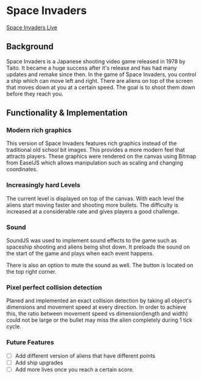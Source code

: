 # Space Invaders

[Space Invaders Live](https://brianchen.github.io/Space-Invaders/)

## Background

Space Invaders is a Japanese shooting video game released in 1978 by Taito. It became a huge success after it's release and has had many updates and remake since then.  In the game of Space Invaders, you control a ship which can move left and right.  There are aliens on top of the screen that moves down at you at a certain speed.  The goal is to shoot them down before they reach you.

## Functionality & Implementation  

### Modern rich graphics

This version of Space Invaders features rich graphics instead of the traditional old school bit images.  This provides a more modern feel that attracts players.  These graphics were rendered on the canvas using Bitmap from EaselJS which allows manipulation such as scaling and changing coordinates.

### Increasingly hard Levels

The current level is displayed on top of the canvas.  With each level the aliens start moving faster and shooting more bullets.  The difficulty is increased at a considerable rate and gives players a good challenge.

### Sound

SoundJS was used to implement sound effects to the game such as spaceship shooting and aliens being shot down.  It preloads the sound on the start of the game and plays when each event happens.

There is also an option to mute the sound as well.  The button is located on the top right corner.

### Pixel perfect collision detection

Planed and implemented an exact collision detection by taking all object's dimensions and movement speed at every direction. In order to achieve this, the ratio between movement speed vs dimension(length and width) could not be large or the bullet may miss the alien completely during 1 tick cycle.

### Future Features

- [ ] Add different version of aliens that have different points
- [ ] Add ship upgrades
- [ ] Add more lives once you reach a certain score.
